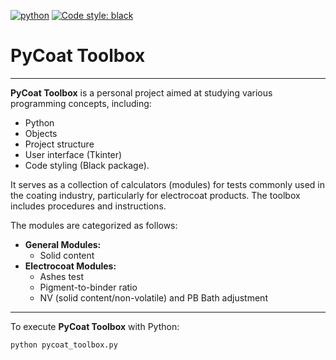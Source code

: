 [![python](https://img.shields.io/badge/Python-3.11-3776AB.svg?style=flat&logo=python&logoColor=white)](https://www.python.org)
[![Code style: black](https://img.shields.io/badge/code%20style-black-000000.svg)](https://github.com/psf/black)

# PyCoat Toolbox
___

**PyCoat Toolbox** is a personal project aimed at studying various programming concepts, including:

- Python
- Objects
- Project structure
- User interface (Tkinter)
- Code styling (Black package). 

It serves as a collection of calculators (modules) for tests commonly used in the coating industry, particularly for electrocoat products. The toolbox includes procedures and instructions.

The modules are categorized as follows:

- **General Modules:**
  - Solid content
- **Electrocoat Modules:**
  - Ashes test
  - Pigment-to-binder ratio
  - NV (solid content/non-volatile) and PB Bath adjustment

___

To execute **PyCoat Toolbox** with Python:

```
python pycoat_toolbox.py
```